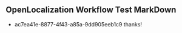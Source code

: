 ## OpenLocalization Workflow Test MarkDown
* ac7ea41e-8877-4f43-a85a-9dd905eeb1c9 thanks!

<!--HONumber=Jul16_HO3-->


